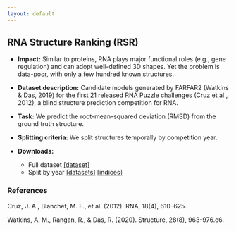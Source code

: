 ```yaml
---
layout: default
---
```


## RNA Structure Ranking (RSR) 
  - **Impact:** Similar to proteins, RNA plays major functional roles (e.g., gene regulation) and can adopt well-defined 3D shapes. Yet the problem is data-poor, with only a few hundred known structures.
  - **Dataset description:** Candidate models generated by FARFAR2 (Watkins & Das, 2019) for the first 21 released RNA Puzzle challenges (Cruz et al., 2012), a blind structure prediction competition for RNA.
  - **Task:** We predict the root-mean-squared deviation (RMSD) from the ground truth structure.
  - **Splitting criteria:** We split structures temporally by competition year.
  - **Downloads:**

    - Full dataset [[dataset]]('https://drive.google.com/uc?export=download&id=16sbDowF_IyAkJAZ_UyUAirbIug2Oi4EU')
    - Split by year
      [[datasets]]('https://drive.google.com/uc?export=download&id=1yI03LSslNrOaculxoM0sUbSC1z0hKnt6')
      [[indices]]('https://drive.google.com/uc?export=download&id=1RYPuYEN014jZVkF3KJ0prwOecipP36dD')

### References

Cruz, J. A., Blanchet, M. F., et al. (2012). RNA, 18(4), 610–625.

Watkins, A. M., Rangan, R., & Das, R. (2020). Structure, 28(8), 963-976.e6. 
